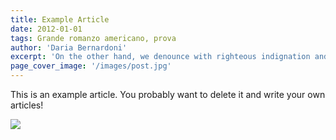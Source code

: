 ```yaml
---
title: Example Article
date: 2012-01-01
tags: Grande romanzo americano, prova
author: 'Daria Bernardoni'
excerpt: 'On the other hand, we denounce with righteous indignation and dislike men who are so beguiled and demoralized by the charms of pleasure of the moment, so blinded by desire, that they cannot foresee the pain and trouble that are bound to ensue; and equal blame belongs to those who fail in their duty through weakness of will, which is the same as saying through shrinking from toil and pain.'
page_cover_image: '/images/post.jpg'
---
```


This is an example article. You probably want to delete it and write your own articles!

<div class="article_full_width">
  <img src="/images/post.jpg">
</div>
